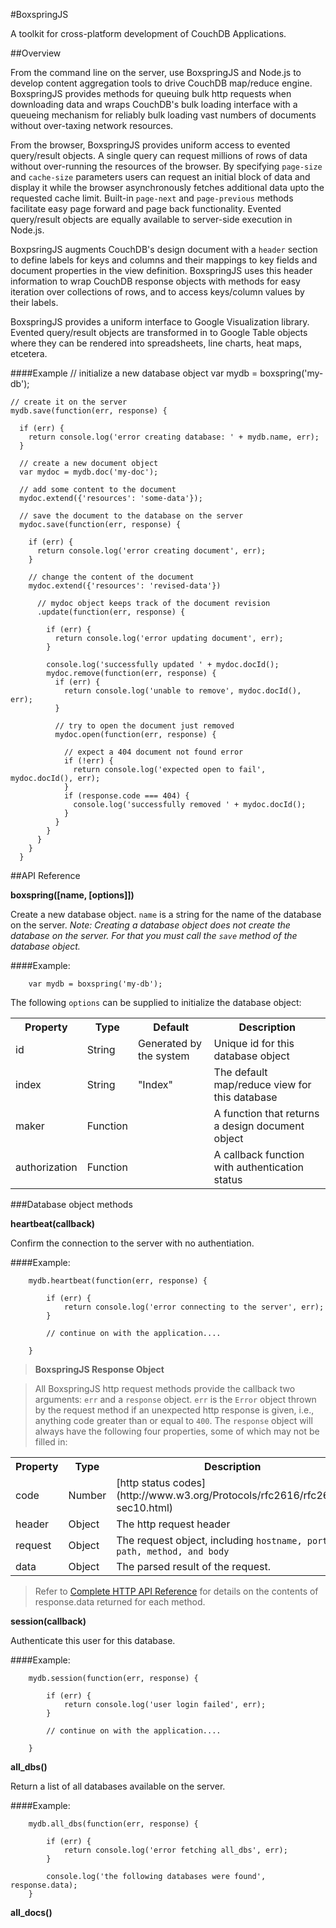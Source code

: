 #BoxspringJS

A toolkit for cross-platform development of CouchDB Applications.

##Overview

From the command line on the server, use BoxspringJS and Node.js to develop content aggregation tools to drive 
CouchDB map/reduce engine. 
BoxspringJS provides methods for queuing bulk http requests when downloading data and wraps 
CouchDB's bulk loading interface with a queueing mechanism for reliably bulk loading 
vast numbers of documents without over-taxing network resources.

From the browser, BoxspringJS provides uniform access to evented query/result objects. A single
query can request millions of rows of data without over-running the resources of the browser.
By specifying <code>page-size</code> and <code>cache-size</code> parameters users can request an initial 
block of data and display it while the browser asynchronously fetches additional data upto the 
requested cache limit. Built-in <code>page-next</code> and <code>page-previous</code> methods
facilitate easy page forward and page back functionality. Evented query/result objects are
equally available to server-side execution in Node.js.

BoxpsringJS augments CouchDB's design document with a <code>header</code> section to define
labels for keys and columns and their mappings to key fields and document properties in the
view definition. BoxspringJS uses this header information to wrap CouchDB response objects
with methods for easy iteration over collections of rows, and to access keys/column 
values by their labels.

BoxspringJS provides a uniform interface to Google Visualization library. Evented query/result
objects are transformed in to Google Table objects where they can be rendered into 
spreadsheets, line charts, heat maps, etcetera.  

####Example
    // initialize a new database object
    var mydb = boxspring('my-db');
    
    // create it on the server
    mydb.save(function(err, response) {
    
      if (err) {
        return console.log('error creating database: ' + mydb.name, err);
      }
      
      // create a new document object
      var mydoc = mydb.doc('my-doc');
      
      // add some content to the document
      mydoc.extend({'resources': 'some-data'});
      
      // save the document to the database on the server
      mydoc.save(function(err, response) {
      
        if (err) {
          return console.log('error creating document', err);
        }
        
        // change the content of the document
        mydoc.extend({'resources': 'revised-data'})
        
          // mydoc object keeps track of the document revision
          .update(function(err, response) {
            
            if (err) {
              return console.log('error updating document', err);
            }
            
            console.log('successfully updated ' + mydoc.docId();
            mydoc.remove(function(err, response) {
              if (err) {
                return console.log('unable to remove', mydoc.docId(), err);
              }
                
              // try to open the document just removed
              mydoc.open(function(err, response) {
              
                // expect a 404 document not found error
                if (!err) {
                  return console.log('expected open to fail', mydoc.docId(), err);
                }
                if (response.code === 404) {
                  console.log('successfully removed ' + mydoc.docId();
                }
              } 
            }
          }
        }
      }
      
##API Reference

__boxspring([name, [options]])__

Create a new database object. <code>name</code> is a string for the name of the database on the server. <em>Note: Creating a database object does not create the database on the server. For that you must call the <code>save</code> method of the database object.</em>

####Example:

        var mydb = boxspring('my-db');
        
The following <code>options</code> can be supplied to initialize the database object:

<table>
  <tr>
    <th>Property</th>
    <th>Type</th>
    <th>Default</th>
    <th>Description</th>
  </tr>
  <tr>
    <td>id</td>
    <td>String</td>
    <td>Generated by the system</td>
    <td>Unique id for this database object</td>
  </tr>
    <tr>
    <td>index</td>
    <td>String</td>
    <td>"Index"</td>
    <td>The default map/reduce view for this database</td>
  </tr>
    <tr>
    <td>maker</td>
    <td>Function</td>
    <td></td>
    <td>A function that returns a design document object</td>
  </tr>
    <tr>
    <td>authorization</td>
    <td>Function</td>
    <td></td>
    <td>A callback function with authentication status</td>
  </tr>
</table>


###Database object methods

__heartbeat(callback)__

Confirm the connection to the server with no authentiation.

####Example:

        mydb.heartbeat(function(err, response) {
        
            if (err) {
                return console.log('error connecting to the server', err);
            }
            
            // continue on with the application....
            
        }


> **BoxspringJS Response Object** 

> All BoxspringJS http request methods provide the callback two arguments: <code>err</code> and a <code>response</code> object. <code>err</code> is the <code>Error</code> object thrown by the request method if an unexpected http response is given, i.e., anything code greater than or equal to <code>400</code>. The <code>response</code> object will always have the following four properties, some of which may not be filled in:

<table>
  <tr>
    <th>Property</th>
    <th>Type</th>
    <th>Description</th>
  </tr>
  <tr>
    <td>code</td>
    <td>Number</td>
    <td>[http status codes](http://www.w3.org/Protocols/rfc2616/rfc2616-sec10.html)</td>
  </tr>
  <tr>
    <td>header</td>
    <td>Object</td>
    <td>The http request header</td>
  </tr>
  <tr>
    <td>request</td>
    <td>Object</td>
    <td>The request object, including <code>hostname, port, path, method, and body</code></td>
  </tr>
  <tr>
    <td>data</td>
    <td>Object</td>
    <td>The parsed result of the request.</td>
  </tr>
</table>

> Refer to [Complete HTTP API Reference](http://wiki.apache.org/couchdb/Complete_HTTP_API_Reference) for details on the contents of response.data returned for each method.


__session(callback)__

Authenticate this user for this database.

####Example:

        mydb.session(function(err, response) {
        
            if (err) {
                return console.log('user login failed', err);
            }
            
            // continue on with the application....
            
        }

__all_dbs()__

Return a list of all databases available on the server.

####Example:

        mydb.all_dbs(function(err, response) {
        
            if (err) {
                return console.log('error fetching all_dbs', err);
            }
            
            console.log('the following databases were found', response.data);
        }


__all_docs()__


        
     


    

